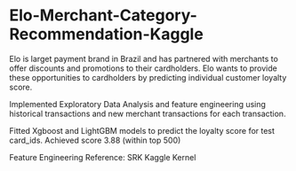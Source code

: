 # Elo-Merchant-Category-Recommendation-Kaggle
Elo is larget payment brand in Brazil and has partnered with merchants to offer discounts and promotions to their cardholders.
Elo wants to provide these opportunities to cardholders by predicting individual customer loyalty score.

Implemented Exploratory Data Analysis and feature engineering using historical transactions and new merchant transactions 
for each transaction.

Fitted Xgboost and LightGBM models to predict the loyalty score for test card_ids. Achieved score 3.88 (within top 500)

Feature Engineering Reference: SRK Kaggle Kernel
